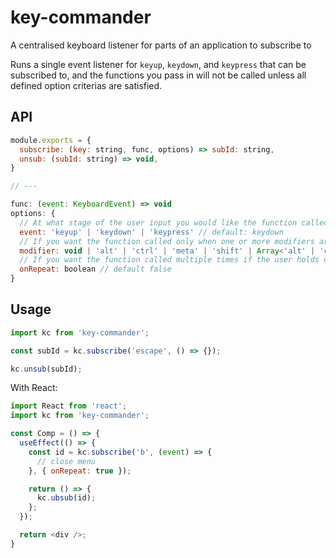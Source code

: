 # key-commander
A centralised keyboard listener for parts of an application to subscribe to

Runs a single event listener for `keyup`, `keydown`, and `keypress` that can be subscribed to, and the functions you pass in will not be called unless all defined option criterias are satisfied.

## API
```js
module.exports = {
  subscribe: (key: string, func, options) => subId: string,
  unsub: (subId: string) => void,
}

// ---

func: (event: KeyboardEvent) => void
options: {
  // At what stage of the user input you would like the function called
  event: 'keyup' | 'keydown' | 'keypress' // default: keydown
  // If you want the function called only when one or more modifiers are active
  modifier: void | 'alt' | 'ctrl' | 'meta' | 'shift' | Array<'alt' | 'ctrl' | 'meta' | 'shift'> // default: void
  // If you want the function called multiple times if the user holds down a particular key
  onRepeat: boolean // default false
}
```

## Usage

```js
import kc from 'key-commander';

const subId = kc.subscribe('escape', () => {});

kc.unsub(subId);
```

With React:
```js
import React from 'react';
import kc from 'key-commander';

const Comp = () => {
  useEffect(() => {
    const id = kc.subscribe('b', (event) => {
      // close menu
    }, { onRepeat: true });

    return () => {
      kc.ubsub(id);
    };
  });

  return <div />;
}
```
